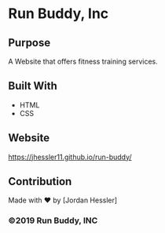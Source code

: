 # Run Buddy, Inc

## Purpose 
A Website that offers fitness training services.

## Built With
* HTML
* CSS

## Website
https://jhessler11.github.io/run-buddy/

## Contribution
Made with &#10084;&#65039; by [Jordan Hessler]

### &copy;2019 Run Buddy, INC
